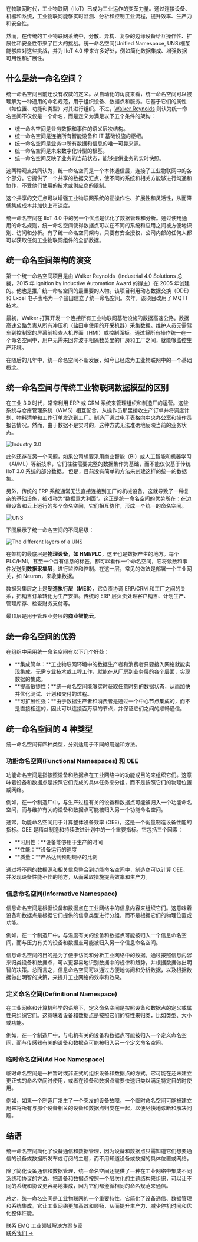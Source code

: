 在物联网时代，工业物联网（IIoT）已成为工业运作的变革力量。通过连接设备、机器和系统，工业物联网能够实时监测、分析和控制工业流程，提升效率、生产力和安全性。

然而，在传统的工业物联网系统中，分散、异构、复杂的边缘设备给互操作性、扩展性和安全性带来了巨大的挑战。统一命名空间(Unified Namespace, UNS)框架能够应对这些挑战，并为 IIoT 4.0 带来许多好处，例如简化数据集成、增强数据可用性和扩展性。

## 什么是统一命名空间？

统一命名空间目前还没有权威的定义。从自动化的角度来看，统一命名空间可以被理解为一种通用的命名规范，用于组织设备、数据点和服务。它基于它们的属性（如位置、功能和类型）对其进行组织。不过，[Walker Reynolds](https://www.youtube.com/watch?v=1h0DFwWz4uE) 则认为统一命名空间不仅仅是一个命名，而是定义为满足以下五个条件的架构：

- 统一命名空间是业务数据和事件的语义层次结构。
- 统一命名空间是连接所有智能设备和 IT 基础设施的枢纽。
- 统一命名空间是业务中所有数据和信息的唯一可靠来源。
- 统一命名空间是未来数字化转型的根基。
- 统一命名空间反映了业务的当前状态，能够提供业务的实时快照。

这两种观点共同认为，统一命名空间是一个本体通信层，连接了工业物联网中的各个部分。它提供了一个共享的数据交汇点，使不同的系统和相关方能够进行沟通和协作，不受他们使用的技术或供应商的限制。

这个共享的交汇点可以增强工业物联网系统的互操作性、扩展性和灵活性，从而降低集成成本并加快上市速度。

统一命名空间在 IIoT 4.0 中的另一个优点是优化了数据管理和分析。通过使用通用的命名规则，统一命名空间使得数据点可以在不同的系统和应用之间被方便地识别、访问和分析。有了统一命名空间架构，只要有安全授权，公司内部的任何人都可以获取任何工业物联网组件的全部数据。

## 统一命名空间架构的演变

第一个统一命名空间项目是由 Walker Reynolds（Industrial 4.0 Solutions 总裁，2015 年 Ignition by Inductive Automation Award 的得主）在 2005 年创建的。他也是推广统一命名空间的最重要的人物。该项目利用动态数据交换（DDE）和 Excel 电子表格为一个盐田建立了统一命名空间。次年，该项目改用了 MQTT 技术。

最初，Walker 打算开发一个连接所有工业物联网基础设施的数据高速公路。数据高速公路负责从所有冲压机（盐田中使用的开采机器）采集数据。维护人员无需驾车到控制室的屏幕前检查人机界面（HMI）或控制面板。通过将所有操作统一在一个命名空间中，用户无需来回奔波于相隔数英里的厂房和工厂之间，就能够监控生产环境。

在随后的几年中，统一命名空间不断发展，如今已经成为工业物联网中的一个基础概念。

## 统一命名空间与传统工业物联网数据模型的区别

在工业 3.0 时代，常常利用 ERP 或 CRM 系统来管理组织和制造厂的运营。这些系统与仓库管理系统（WMS）相互配合，从操作员那里接收生产订单并将调度计划、物料清单和工作订单发送到工厂。制造厂通过电子表格向中央办公室和操作员报告情况。然而，由于数据不是实时的，这种方式无法准确地反映当前的业务状态。

![Industry 3.0](https://assets.emqx.com/images/5cb2b8ded153af99510b2dc98fc21837.png)

此外还存在另一个问题，如果公司想要采用商业智能（BI）或人工智能和机器学习（AI/ML）等新技术，它们往往需要完整的数据集作为基础，而不能仅仅基于传统 IIoT 3.0 系统的部分数据。 但是，目前没有简单的方法来创建这样的统一的数据集。

另外，传统的 ERP 系统通常无法直接连接到工厂的机械设备，这就导致了一种复杂的基础设施，被戏称为“数据意大利面”。这正是统一命名空间的优势所在：在边缘设备和云上运行的多个命名空间，它们相互协作，形成一个统一的命名空间。

![UNS](https://assets.emqx.com/images/5e0a17bfeb781e0b7025254f79351029.png)

下图展示了统一命名空间的不同层级：

![The different layers of a UNS](https://assets.emqx.com/images/b294138a63506c8a3f18e1fb9dcd1895.png)

在架构的最底层是**物理设备，如 HMI/PLC**，这里也是数据产生的地方。每个 PLC/HMI，甚至一个含有信息的标签，都可以看作一个命名空间，它将读数和事件发送到**数据采集层**，进行监控和控制。在这一层，常见的做法是部署一个工业网关，如 Neuron，来收集数据。

数据采集层之上是**制造执行层（MES）**，它负责协调 ERP/CRM 和工厂之间的关系，把销售订单转化为生产安排。传统的 ERP 层负责处理客户销售、计划生产、管理库存、检查财务支付等。

最顶层是用于管理业务层的**商业智能云**。

## 统一命名空间的优势

在组织中采用统一命名空间有以下几个好处：

- **集成简单：**工业物联网环境中的数据生产者和消费者只要接入网络就能实现集成。无需专业技术或工程工作，就能在从厂房到业务层的各个层面，实现数据的集成。
- **提高敏捷性：**统一命名空间能够实时获取任意时刻的数据状态，从而加快并优化测试、计划和交付的过程。
- **可扩展性强：**由于数据生产者和消费者是通过一个中心节点集成的，而不是直接相连的，因此可以连接百万级的节点，并保证它们之间的顺畅通信。

## 统一命名空间的 4 种类型

统一命名空间有四种类型，分别适用于不同的用途和方法。

### 功能命名空间(Functional Namespaces) 和 OEE

功能命名空间是指按照设备和数据点在工业网络中的功能或目的来组织它们。这意味着设备和数据点是按照它们完成的具体任务来分组，而不是按照它们的物理位置或网络。

例如，在一个制造厂中，与生产过程有关的设备和数据点可能被归入一个功能命名空间，而与维护有关的设备和数据点可能被归入另一个功能命名空间。

通常，功能命名空间用于计算整体设备效率 (OEE)，这是一个衡量制造设备性能的指标。OEE 是精益制造和持续改进计划中的一个重要指标。它包括三个因素：

- **可用性：**设备能够用于生产的时间
- **性能：**设备运行的速度
- **质量：**产品达到预期规格的比例

通过将不同的数据源和相关信息整合到功能命名空间中，制造商可以计算 OEE，并发现设备性能不佳的地方，从而采取措施提高效率和生产力。

### 信息命名空间(Informative Namespace)

信息命名空间是根据设备和数据点在工业网络中的信息内容来组织它们。这意味着设备和数据点是根据它们提供的信息类型进行分组，而不是根据它们的物理位置或功能。

例如，在一个制造厂中，与温度有关的设备和数据点可能被归入一个信息命名空间，而与压力有关的设备和数据点可能被归入另一个信息命名空间。

信息命名空间的目的是为了便于访问和分析工业网络中的数据。通过按照信息内容来归类设备和数据点，可以更容易地识别数据中的规律和趋势，并根据数据做出明智的决策。总而言之，信息命名空间可以通过方便地访问和分析数据，以及根据数据做出明智的决策，来提升工业网络的效率和效果。

### 定义命名空间(Definitional Namespace)

在工业网络和计算机科学的语境下，定义命名空间是按照设备和数据点的定义或属性来组织它们。这意味着设备和数据点是按照它们的特性来归类，比如类型、大小或功能。

例如，在一个制造厂中，与电机有关的设备和数据点可能被归入一个定义命名空间，而与传感器有关的设备和数据点可能被归入另一个定义命名空间。

### 临时命名空间(Ad Hoc Namespace)

临时命名空间是一种暂时或非正式的组织设备和数据点的方式。它可能在还未建立更正式的命名空间时使用，或者在设备和数据点需要快速归类以满足特定目的时使用。

例如，如果一个制造厂发生了一个突发的设备故障，一个临时命名空间可能被建立用来将所有与那个设备相关的设备和数据点归类在一起，以便尽快地诊断和解决问题。

## 结语

统一命名空间简化了设备通信和数据管理，因为设备和数据点只需知道它们想要通信的设备或数据所发布或订阅的主题，而不用知道设备或数据的具体位置或网络。

除了简化设备通信和数据管理，统一命名空间还提供了一种在工业网络中集成不同系统和协议的方法。把设备和数据点按照一个层次化的主题结构来组织，可以让不同的系统和协议更容易地集成，因为它们都遵循相同的命名规范来通信。

总之，统一命名空间是工业物联网的一个重要特性，它简化了设备通信、数据管理和系统集成。它让工业网络更加高效和顺畅，从而提升生产力、减少停机时间和优化整体性能。



<section class="promotion">
    <div>
        联系 EMQ 工业领域解决方案专家
    </div>
    <a href="https://www.emqx.com/zh/contact?product=solutions" class="button is-gradient px-5">联系我们 →</a>
</section>
